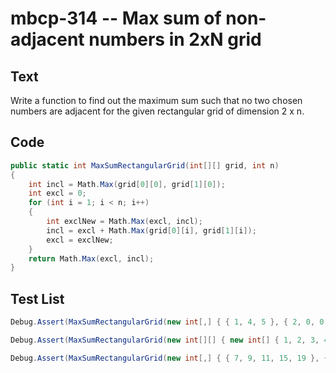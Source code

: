 # mbcp-314 -- Max sum of non-adjacent numbers in 2xN grid

## Text

Write a function to find out the maximum sum such that no two chosen numbers are adjacent for the given rectangular grid of dimension 2 x n.

## Code

```csharp
public static int MaxSumRectangularGrid(int[][] grid, int n) 
{
    int incl = Math.Max(grid[0][0], grid[1][0]);
    int excl = 0;
    for (int i = 1; i < n; i++)
    {
        int exclNew = Math.Max(excl, incl);
        incl = excl + Math.Max(grid[0][i], grid[1][i]);
        excl = exclNew;
    }
    return Math.Max(excl, incl);
}
```

## Test List

```csharp
Debug.Assert(MaxSumRectangularGrid(new int[,] { { 1, 4, 5 }, { 2, 0, 0 } }, 3) == 7);
```

```csharp
Debug.Assert(MaxSumRectangularGrid(new int[][] { new int[] { 1, 2, 3, 4, 5 }, new int[] { 6, 7, 8, 9, 10 } }, 5) == 24);
```

```csharp
Debug.Assert(MaxSumRectangularGrid(new int[,] { { 7, 9, 11, 15, 19 }, { 21, 25, 28, 31, 32 } }, 5) == 81);
```
